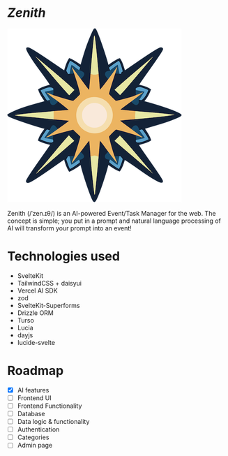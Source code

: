 # _Zenith_

![Logo](./static/favicon.png)

Zenith (/ˈzen.ɪθ/) is an AI-powered Event/Task Manager for the web. The concept is simple; you put in a prompt and natural language processing of AI will transform your prompt into an event!

# Technologies used

- SvelteKit
- TailwindCSS + daisyui
- Vercel AI SDK
- zod
- SvelteKit-Superforms
- Drizzle ORM
- Turso
- Lucia
- dayjs
- lucide-svelte

# Roadmap

- [x] AI features
- [ ] Frontend UI
- [ ] Frontend Functionality
- [ ] Database
- [ ] Data logic & functionality
- [ ] Authentication
- [ ] Categories
- [ ] Admin page
